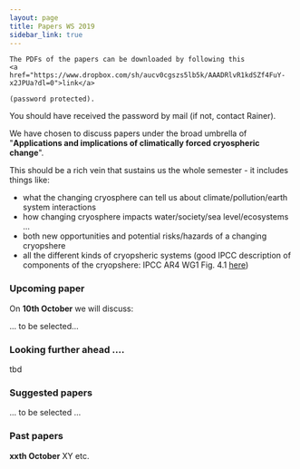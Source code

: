 ```yaml
---
layout: page
title: Papers WS 2019
sidebar_link: true
---
```


<p class="message">

    The PDFs of the papers can be downloaded by following this
    <a href="https://www.dropbox.com/sh/aucv0cgszs5lb5k/AAADRlvR1kdSZf4FuY-x2JPUa?dl=0">link</a>

    (password protected).

</p>

You should have received the password by mail (if not, contact Rainer).

We have chosen to discuss papers under the broad umbrella of "**Applications and implications of climatically forced cryospheric change**". 

This should be a rich vein that sustains us the whole semester - it includes things like:
- what the changing cryosphere can tell us about climate/pollution/earth system interactions
- how changing cryosphere impacts water/society/sea level/ecosystems ...
- both new opportunities and potential risks/hazards of a changing cryopshere
- all the different kinds of cryopsheric systems (good IPCC description of components of the cryopshere: IPCC AR4 WG1 Fig. 4.1 <a href="https://www.ipcc.ch/site/assets/uploads/2018/02/fig-4-01-1.jpg">here</a>)

### Upcoming paper

On **10th October** we will discuss:

... to be selected...

### Looking further ahead ....

tbd

### Suggested papers

... to be selected ...

### Past papers

**xxth October** XY 
etc.
